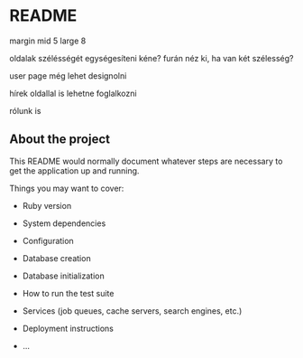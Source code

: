 
# README

margin
mid 5
large 8

oldalak szélésségét egységesíteni kéne?
furán néz ki, ha van két szélesség?

user page még lehet designolni

hírek oldallal is lehetne foglalkozni

rólunk is

## About the project

This README would normally document whatever steps are necessary to get the
application up and running.

Things you may want to cover:

* Ruby version

* System dependencies

* Configuration

* Database creation

* Database initialization

* How to run the test suite

* Services (job queues, cache servers, search engines, etc.)

* Deployment instructions

* ...
